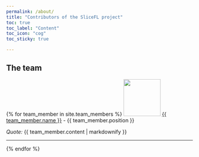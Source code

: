```yaml
---
permalink: /about/
title: "Contributors of the SliceFL project"
toc: true
toc_label: "Content"
toc_icon: "cog"
toc_sticky: true

---
```



## The team

{% for team_member in site.team_members %}
  <img src="{{team_member.avatar}}" width="100" height="100"/>
  <a href="{{team_member.links.url}}">{{ team_member.name }}</a> - {{ team_member.position }}
  <p><em>Quote: </em>{{ team_member.content | markdownify }}</p>
  <hr>
{% endfor %}


